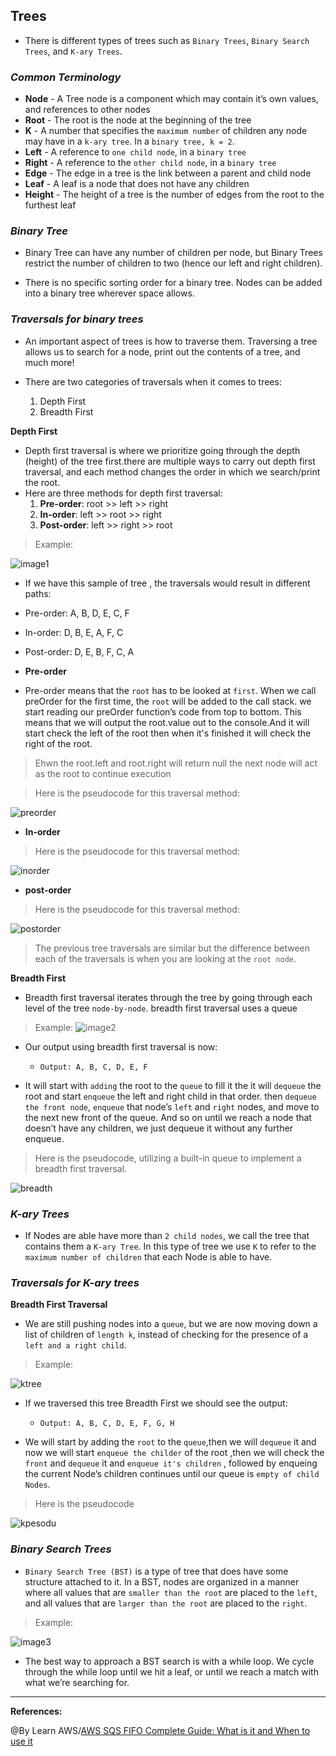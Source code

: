 ## **Trees**

- There is different types of trees such as `Binary Trees`, `Binary Search Trees`, and `K-ary Trees`.

### ***Common Terminology***
- **Node** - A Tree node is a component which may contain it’s own values, and references to other nodes
- **Root** - The root is the node at the beginning of the tree
- **K** - A number that specifies the `maximum number` of children any node may have in a `k-ary tree`. In a `binary tree, k = 2`.
- **Left** - A reference to `one child node`, in a `binary tree`
- **Right** - A reference to the `other child node`, in a `binary tree`
- **Edge** - The edge in a tree is the link between a parent and child node
- **Leaf** - A leaf is a node that does not have any children
- **Height** - The height of a tree is the number of edges from the root to the furthest leaf


### ***Binary Tree***

-  Binary Tree can have any number of children per node, but Binary Trees restrict the number of children to two (hence our left and right children).

- There is no specific sorting order for a binary tree. Nodes can be added into a binary tree wherever space allows.  

### ***Traversals for binary trees***
- An important aspect of trees is how to traverse them. Traversing a tree allows us to search for a node, print out the contents of a tree, and much more! 
- There are two categories of traversals when it comes to trees:

  1. Depth First
  2. Breadth First

**Depth First**
  - Depth first traversal is where we prioritize going through the depth (height) of the tree first.there are multiple ways to carry out depth first traversal, and each method changes the order in which we search/print the root. 
- Here are three methods for depth first traversal:
   1. **Pre-order**: root >> left >> right
   2. **In-order**: left >> root >> right
   3. **Post-order**: left >> right >> root

>Example:

![image1]()
- If we have this sample of tree , the traversals would result in different paths:

- Pre-order: A, B, D, E, C, F
- In-order: D, B, E, A, F, C
- Post-order: D, E, B, F, C, A


- **Pre-order**

- Pre-order means that the `root` has to be looked at `first`. When we call preOrder for the first time, the `root` will be added to the call stack. we start reading our preOrder function’s code from top to bottom. This means that we will output the root.value out to the console.And it will start check the left of the root then when it's finished it will check the right of the root.

>Ehwn the root.left and root.right will return null the next node will act as the root  to continue execution

> Here is the pseudocode for this traversal method:

![preorder]()

- **In-order**

> Here is the pseudocode for this traversal method:

![inorder]()

- **post-order**

> Here is the pseudocode for this traversal method:

![postorder]()


>The previous tree traversals are similar but the difference between each of the traversals is when you are looking at the `root node`.


**Breadth First**
- Breadth first traversal iterates through the tree by going through each level of the tree `node-by-node`. breadth first traversal uses a queue

>Example:
![image2]()

- Our output using breadth first traversal is now:
   - `Output: A, B, C, D, E, F`

- It will start with `adding` the root to the `queue` to fill it the it will `dequeue` the root and start `enqueue` the left and right child in that order. then `dequeue the front node`, `enqueue` that node’s `left` and `right` nodes, and move to the next new front of the queue. And so on until we  reach a node that doesn’t have any children, we just dequeue it without any further enqueue.

>Here is the pseudocode, utilizing a built-in queue to implement a breadth first traversal.

![breadth]()

### ***K-ary Trees***

- If Nodes are able have more than `2 child nodes`, we call the tree that contains them a `K-ary Tree`. In this type of tree we use `K` to refer to the `maximum number of children` that each Node is able to have.


### ***Traversals for K-ary trees***

**Breadth First Traversal**
- We are still pushing nodes into a `queue`, but we are now moving down a list of children of `length k`, instead of checking for the presence of a `left and a right child`.

>Example:

![ktree]()

- If we traversed this tree Breadth First we should see the output:
   - `Output: A, B, C, D, E, F, G, H`

- We will start by adding the `root` to the `queue`,then we will `dequeue` it and now we will start `enqueue the childer` of the root ,then we will check the `front` and `dequeue` it and `enqueue it's children` , followed by enqueing the current Node’s children continues until our queue is `empty of child Nodes`.

>Here is the pseudocode

![kpesodu]()


### ***Binary Search Trees***

-  `Binary Search Tree (BST)` is a type of tree that does have some structure attached to it. In a BST, nodes are organized in a manner where all values that are `smaller than the root` are placed to the `left`, and all values that are `larger than the root` are placed to the `right`.

>Example:

![image3]()

- The best way to approach a BST search is with a while loop. We cycle through the while loop until we hit a leaf, or until we reach a match with what we’re searching for.


------------------------------------------------------

**References:**

@By Learn AWS/[AWS SQS FIFO Complete Guide: What is it and When to use it](https://www.learnaws.org/2020/12/21/aws-sqs-fifo-deep-dive/) 